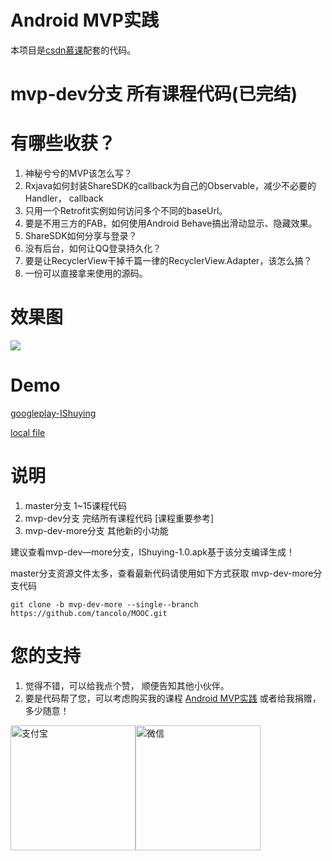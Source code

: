 # Android MVP实践
本项目是[csdn慕课](http://edu.csdn.net/lecturer/course_list)配套的代码。

# mvp-dev分支 所有课程代码(已完结)

# 有哪些收获？
1. 神秘兮兮的MVP该怎么写？
2. Rxjava如何封装ShareSDK的callback为自己的Observable，减少不必要的Handler， callback
3. 只用一个Retrofit实例如何访问多个不同的baseUrl。
4. 要是不用三方的FAB，如何使用Android Behave搞出滑动显示、隐藏效果。
5. ShareSDK如何分享与登录？
6. 没有后台，如何让QQ登录持久化？
7. 要是让RecyclerView干掉千篇一律的RecyclerView.Adapter，该怎么搞？
8. 一份可以直接拿来使用的源码。

# 效果图
![](https://github.com/tancolo/MOOC/blob/master/android-mvp/IDouban/resource/demo.gif)

# Demo
[googleplay-IShuying](https://play.google.com/store/apps/details?id=com.shrimpcolo.johnnytam.ishuying)

[local file](https://github.com/tancolo/MOOC/blob/master/android-mvp/IDouban/resource/IShuying-1.0.apk)


# 说明
1. master分支 1~15课程代码
2. mvp-dev分支 完结所有课程代码 [课程重要参考]
3. mvp-dev-more分支 其他新的小功能

建议查看mvp-dev—more分支，IShuying-1.0.apk基于该分支编译生成！

master分支资源文件太多，查看最新代码请使用如下方式获取 mvp-dev-more分支代码

`git clone -b mvp-dev-more --single--branch https://github.com/tancolo/MOOC.git`


# 您的支持
1. 觉得不错，可以给我点个赞， 顺便告知其他小伙伴。
2. 要是代码帮了您，可以考虑购买我的课程 [Android MVP实践](http://edu.csdn.net/course/detail/4753)
或者给我捐赠， 多少随意！

<img src="https://github.com/tancolo/MOOC/blob/master/android-mvp/IDouban/resource/zhifubao.jpg" width = "200" height = "200" alt="支付宝"><img src="https://github.com/tancolo/MOOC/blob/master/android-mvp/IDouban/resource/weixin.png" width = "200" height = "200" alt="微信">

